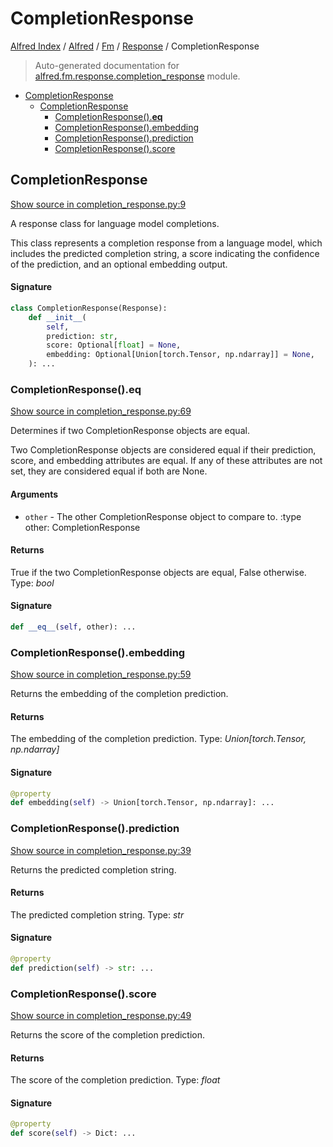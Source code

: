 # CompletionResponse

[Alfred Index](../../../README.md#alfred-index) / [Alfred](../../index.md#alfred) / [Fm](../index.md#fm) / [Response](./index.md#response) / CompletionResponse

> Auto-generated documentation for [alfred.fm.response.completion_response](../../../../alfred/fm/response/completion_response.py) module.

- [CompletionResponse](#completionresponse)
  - [CompletionResponse](#completionresponse-1)
    - [CompletionResponse().__eq__](#completionresponse()__eq__)
    - [CompletionResponse().embedding](#completionresponse()embedding)
    - [CompletionResponse().prediction](#completionresponse()prediction)
    - [CompletionResponse().score](#completionresponse()score)

## CompletionResponse

[Show source in completion_response.py:9](../../../../alfred/fm/response/completion_response.py#L9)

A response class for language model completions.

This class represents a completion response from a language model,
which includes the predicted completion string, a score indicating
the confidence of the prediction, and an optional embedding output.

#### Signature

```python
class CompletionResponse(Response):
    def __init__(
        self,
        prediction: str,
        score: Optional[float] = None,
        embedding: Optional[Union[torch.Tensor, np.ndarray]] = None,
    ): ...
```

### CompletionResponse().__eq__

[Show source in completion_response.py:69](../../../../alfred/fm/response/completion_response.py#L69)

Determines if two CompletionResponse objects are equal.

Two CompletionResponse objects are considered equal if their prediction,
score, and embedding attributes are equal. If any of these attributes are not set,
they are considered equal if both are None.

#### Arguments

- `other` - The other CompletionResponse object to compare to.
:type other: CompletionResponse

#### Returns

True if the two CompletionResponse objects are equal, False otherwise.
Type: *bool*

#### Signature

```python
def __eq__(self, other): ...
```

### CompletionResponse().embedding

[Show source in completion_response.py:59](../../../../alfred/fm/response/completion_response.py#L59)

Returns the embedding of the completion prediction.

#### Returns

The embedding of the completion prediction.
Type: *Union[torch.Tensor, np.ndarray]*

#### Signature

```python
@property
def embedding(self) -> Union[torch.Tensor, np.ndarray]: ...
```

### CompletionResponse().prediction

[Show source in completion_response.py:39](../../../../alfred/fm/response/completion_response.py#L39)

Returns the predicted completion string.

#### Returns

The predicted completion string.
Type: *str*

#### Signature

```python
@property
def prediction(self) -> str: ...
```

### CompletionResponse().score

[Show source in completion_response.py:49](../../../../alfred/fm/response/completion_response.py#L49)

Returns the score of the completion prediction.

#### Returns

The score of the completion prediction.
Type: *float*

#### Signature

```python
@property
def score(self) -> Dict: ...
```